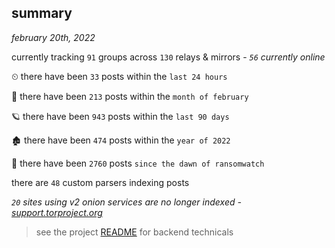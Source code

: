 
## summary
_february 20th, 2022_

currently tracking `91` groups across `130` relays & mirrors - _`56` currently online_

⏲ there have been `33` posts within the `last 24 hours`

🦈 there have been `213` posts within the `month of february`

🪐 there have been `943` posts within the `last 90 days`

🏚 there have been `474` posts within the `year of 2022`

🦕 there have been `2760` posts `since the dawn of ransomwatch`

there are `48` custom parsers indexing posts

_`20` sites using v2 onion services are no longer indexed - [support.torproject.org](https://support.torproject.org/onionservices/v2-deprecation/)_

> see the project [README](https://github.com/thetanz/ransomwatch#ransomwatch--) for backend technicals
